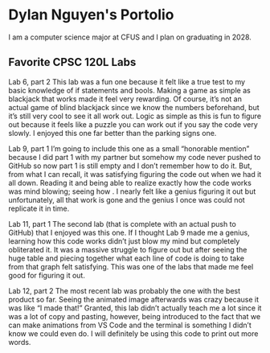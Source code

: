 # Dylan Nguyen's Portolio

I am a computer science major at CFUS and I plan on graduating in 2028.

## Favorite CPSC 120L Labs

Lab 6, part 2
This lab was a fun one because it felt like a true test to my basic knowledge of if statements and bools. Making a game as simple as blackjack that works made it feel very rewarding. Of course, it’s not an actual game of blind blackjack since we know the numbers beforehand, but it’s still very cool to see it all work out. Logic as simple as this is fun to figure out because it feels like a puzzle you can work out if you say the code very slowly. I enjoyed this one far better than the parking signs one.

Lab 9, part 1
I’m going to include this one as a small “honorable mention” because I did part 1 with my partner but somehow my code never pushed to GitHub so now part 1 is still empty and I don’t remember how to do it. But, from what I can recall, it was satisfying figuring the code out when we had it all down. Reading it and being able to realize exactly how the code works was mind blowing; seeing how . I nearly felt like a genius figuring it out but unfortunately, all that work is gone and the genius I once was could not replicate it in time.

Lab 11, part 1
The second lab (that is complete with an actual push to GitHub) that I enjoyed was this one. If I thought Lab 9 made me a genius, learning how this code works didn’t just blow my mind but completely obliterated it. It was a massive struggle to figure out but after seeing the huge table and piecing together what each line of code is doing to take from that graph felt satisfying. This was one of the labs that made me feel good for figuring it out.

Lab 12, part 2
The most recent lab was probably the one with the best product so far. Seeing the animated image afterwards was crazy because it was like “I made that!” Granted, this lab didn’t actually teach me a lot since it was a lot of copy and pasting, however, being introduced to the fact that we can make animations from VS Code and the terminal is something I didn’t know we could even do. I will definitely be using this code to print out more words.